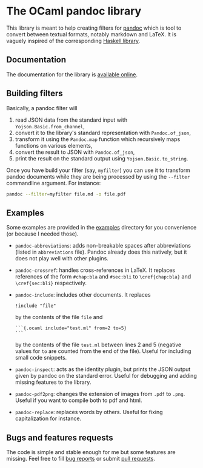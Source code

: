 The OCaml pandoc library
========================

This library is meant to help creating filters for [pandoc](https://pandoc.org/)
which is tool to convert between textual formats, notably markdown and LaTeX. It
is vaguely inspired of the corresponding [Haskell
library](http://hackage.haskell.org/package/pandoc-types).

Documentation
-------------

The documentation for the library is [available
online](https://smimram.github.io/ocaml-pandoc/).

Building filters
----------------

Basically, a pandoc filter will

1. read JSON data from the standard input with `Yojson.Basic.from_channel`,
2. convert it to the library's standard representation with `Pandoc.of_json`,
3. transform it using the `Pandoc.map` function which recursively maps functions
  on various elements,
4. convert the result to JSON with `Pandoc.of_json`,
5. print the result on the standard output using `Yojson.Basic.to_string`.

Once you have build your filter (say, `myfilter`) you can use it to transform
pandoc documents while they are being processed by using the `--filter`
commandline argument. For instance:

```bash
pandoc --filter=myfilter file.md -o file.pdf
```

Examples
--------

Some examples are provided in the [examples](examples/) directory for you
convenience (or because I needed those).

- `pandoc-abbreviations`: adds non-breakable spaces after abbreviations (listed
  in `abbreviations` file). Pandoc already does this natively, but it does not
  play well with other plugins.
- `pandoc-crossref`: handles cross-references in LaTeX. It replaces references
  of the form `#chap:bla` and `#sec:bli` to `\cref{chap:bla}` and
  `\cref{sec:bli}` respectively.
- `pandoc-include`: includes other documents. It replaces

  ```
  !include "file"
  ```
  
  by the contents of the file `file` and
  
  ~~~
  ```{.ocaml include="test.ml" from=2 to=5}
  ```
  ~~~
  
  by the contents of the file `test.ml` between lines 2 and 5 (negative values
  for `to` are counted from the end of the file). Useful for including small
  code snippets.
- `pandoc-inspect`: acts as the identity plugin, but prints the JSON output
  given by pandoc on the standard error. Useful for debugging and adding missing
  features to the library.
- `pandoc-pdf2png`: changes the extension of images from `.pdf` to
  `.png`. Useful if you want to compile both to pdf and html.
- `pandoc-replace`: replaces words by others. Useful for fixing capitalization
  for instance.

Bugs and features requests
--------------------------

The code is simple and stable enough for me but some features are missing. Feel
free to fill [bug reports](https://github.com/smimram/ocaml-pandoc/issues) or
submit [pull requests](https://github.com/smimram/ocaml-pandoc/pulls).

